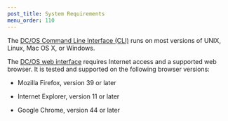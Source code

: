 ```yaml
---
post_title: System Requirements
menu_order: 110
---
```

The [DC/OS Command Line Interface (CLI)][1] runs on most versions of UNIX, Linux, Mac OS X, or Windows.

The [DC/OS web interface][2] requires Internet access and a supported web browser. It is tested and supported on the following browser versions:

*   Mozilla Firefox, version 39 or later

*   Internet Explorer, version 11 or later

*   Google Chrome, version 44 or later

<!-- *   Apple Safari, version 8 or later -->

 [1]: /usage/cli/
 [2]: /usage/webinterface/